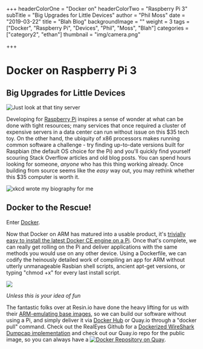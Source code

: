 +++
headerColorOne = "Docker on"
headerColorTwo = "Raspberry Pi 3"
subTitle = "Big Upgrades for Little Devices"
author = "Phil Moss"
date = "2019-03-22"
title = "Blah Blog"
backgroundImage = ""
weight = 3
tags = ["Docker", "Raspberry Pi", "Devices", "Phil", "Moss", "Blah"]
categories = ["category2", "ethan"]
thumbnail = "img/camera.png"

+++
# Docker on Raspberry Pi 3
## Big Upgrades for Little Devices

![Just look at that tiny server](https://www.raspberrypi.org/app/uploads/2017/05/Raspberry-Pi-3-462x322.jpg)

Developing for [Raspberry Pi](https://www.raspberrypi.org/) inspires a sense of wonder at what can be done with tight resources; many services that once required a cluster of expensive servers in a data center can run without issue on this $35 tech toy. On the other hand, the ubiquity of x86 processors makes running common software a challenge - try finding up-to-date versions built for Raspbian (the default OS choice for the Pi) and you'll quickly find yourself scouring Stack Overflow articles and old blog posts. You can spend hours looking for someone, _anyone_ who has this thing working already. Once building from source seems like the *easy* way out, you may rethink whether this $35 computer is worth it.

![xkcd wrote my biography for me](https://imgs.xkcd.com/comics/cautionary.png)

## Docker to the Rescue!
Enter [Docker](https://www.docker.com/).

Now that Docker on ARM has matured into a usable product, it's [trivially easy to install the latest Docker CE engine on a Pi](https://withblue.ink/2017/12/31/yes-you-can-run-docker-on-raspbian.html). Once that's complete, we can really get rolling on the Pi and deliver applications with the same methods you would use on any other device. Using a Dockerfile, we can codify the heinously detailed work of compiling an app for ARM without utterly unmanageable Rasbian shell scripts, ancient apt-get versions, or typing "chmod +x" for every last install script.

![](https://imgs.xkcd.com/comics/universal_install_script_2x.png)

*Unless this is your idea of fun*


The fantastic folks over at Resin.io have done the heavy lifting for us with their [ARM-emulating base images](https://docs.resin.io/reference/base-images/resin-base-images/), so we can build our software without using a Pi, and simply deliver it via [Docker Hub](https://hub.docker.com/) or Quay.io through a "docker pull" command. Check out the RealEyes Github for a [Dockerized WireShark Dumpcap implementation](https://github.com/realeyes-media/rpi3-dumpcap) and check out our Quay.io repo for the public image, so you can always have a [![Docker Repository on Quay](https://quay.io/repository/realeyes/rpi3-dumpcap/status "Docker Repository on Quay")](https://quay.io/repository/realeyes/rpi3-dumpcap).